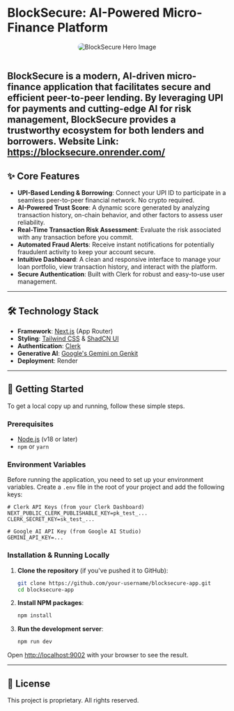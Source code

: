 # BlockSecure: AI-Powered Micro-Finance Platform

<div align="center">
  <img src="https://picsum.photos/seed/finance-hero/800/400" alt="BlockSecure Hero Image" data-ai-hint="finance technology abstract" style="border-radius: 12px;"/>
</div>
 
<br/>

**BlockSecure** is a modern, AI-driven micro-finance application that facilitates secure and efficient peer-to-peer lending. By leveraging UPI for payments and cutting-edge AI for risk management, BlockSecure provides a trustworthy ecosystem for both lenders and borrowers.
Website Link: https://blocksecure.onrender.com/
---

## ✨ Core Features

- **UPI-Based Lending & Borrowing**: Connect your UPI ID to participate in a seamless peer-to-peer financial network. No crypto required.
- **AI-Powered Trust Score**: A dynamic score generated by analyzing transaction history, on-chain behavior, and other factors to assess user reliability.
- **Real-Time Transaction Risk Assessment**: Evaluate the risk associated with any transaction before you commit.
- **Automated Fraud Alerts**: Receive instant notifications for potentially fraudulent activity to keep your account secure.
- **Intuitive Dashboard**: A clean and responsive interface to manage your loan portfolio, view transaction history, and interact with the platform.
- **Secure Authentication**: Built with Clerk for robust and easy-to-use user management.

---

## 🛠️ Technology Stack

- **Framework**: [Next.js](https://nextjs.org/) (App Router)
- **Styling**: [Tailwind CSS](https://tailwindcss.com/) & [ShadCN UI](https://ui.shadcn.com/)
- **Authentication**: [Clerk](https://clerk.com/)
- **Generative AI**: [Google's Gemini on Genkit](https://firebase.google.com/docs/genkit)
- **Deployment**: Render

---

## 🚀 Getting Started

To get a local copy up and running, follow these simple steps.

### Prerequisites

- [Node.js](https://nodejs.org/) (v18 or later)
- `npm` or `yarn`

### Environment Variables

Before running the application, you need to set up your environment variables. Create a `.env` file in the root of your project and add the following keys:

```.env
# Clerk API Keys (from your Clerk Dashboard)
NEXT_PUBLIC_CLERK_PUBLISHABLE_KEY=pk_test_...
CLERK_SECRET_KEY=sk_test_...

# Google AI API Key (from Google AI Studio)
GEMINI_API_KEY=...
```

### Installation & Running Locally

1.  **Clone the repository** (if you've pushed it to GitHub):
    ```sh
    git clone https://github.com/your-username/blocksecure-app.git
    cd blocksecure-app
    ```

2.  **Install NPM packages**:
    ```sh
    npm install
    ```

3.  **Run the development server**:
    ```sh
    npm run dev
    ```

Open [http://localhost:9002](http://localhost:9002) with your browser to see the result.

---

## 📄 License

This project is proprietary. All rights reserved.
